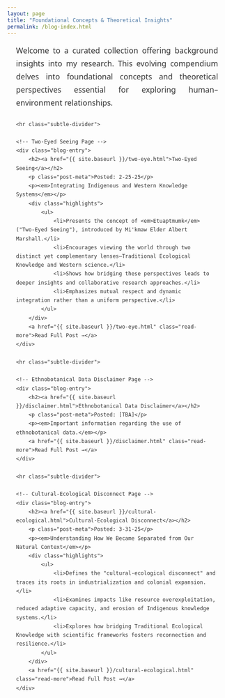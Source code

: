 ```yaml
---
layout: page
title: "Foundational Concepts & Theoretical Insights"
permalink: /blog-index.html
---
```


<style>
    /* Hide auto-generated heading */
    h1.post-title, h1.page-title, header.post-header h1 {
        display: none !important;
    }
    
    /* Color Palette */
    :root {
        --primary-color: #5b7e5f;
        --secondary-color: #8a6552;
        --accent-color: #d8b976;
        --light-bg: #f8f8f5;
        --dark-text: #333333;
    }
    
    /* Main content styles */
    .content-wrapper {
        font-family: 'Segoe UI', Tahoma, Geneva, Verdana, sans-serif;
        line-height: 1.7;
        color: var(--dark-text);
        max-width: 900px;
        margin: 0 auto;
        padding: 0 20px;
    }
    
    /* Introduction paragraph */
    .content-wrapper > p {
        font-size: 1.1rem;
        margin-bottom: 1.5rem;
        text-align: justify;
    }
    
    /* Content headings */
    .content-wrapper h2 {
        font-size: 1.7rem;
        color: var(--secondary-color);
        margin: 2.2rem 0 1.2rem;
        font-weight: 500;
        border-bottom: 1px solid rgba(216, 185, 118, 0.3);
        padding-bottom: 0.5rem;
    }
    
    /* Blog post (page) entry */
    .blog-entry {
        margin-bottom: 2rem;
        padding: 1rem;
        background-color: rgba(91, 126, 95, 0.05);
        border-radius: 4px;
    }
    
    .blog-entry h2 {
        margin-top: 0;
        font-size: 1.4rem;
        color: var(--secondary-color);
    }
    
    .blog-entry .post-meta {
        font-style: italic;
        color: var(--secondary-color);
        margin-bottom: 0.5rem;
    }
    
    .blog-entry .highlights {
        margin-top: 0.5rem;
    }
    
    .blog-entry .highlights li {
        margin-bottom: 0.5rem;
        position: relative;
        padding-left: 1.2rem;
        list-style-type: none;
    }
    
    .blog-entry .highlights li::before {
        content: "•";
        color: var(--accent-color);
        font-weight: bold;
        position: absolute;
        left: 0;
    }
    
    /* Subtle section dividers */
    .subtle-divider {
        height: 1px;
        background: linear-gradient(to right, transparent, #e0e0e0, transparent);
        margin: 2rem 0;
        border: none;
    }
    
    /* Read More link */
    .read-more {
        display: inline-block;
        color: var(--secondary-color);
        text-decoration: none;
        font-weight: 600;
        margin-top: 0.5rem;
    }
    
    .read-more:hover {
        text-decoration: underline;
    }
</style>

<div class="content-wrapper">
    <p>
        Welcome to a curated collection offering background insights into my research. This evolving compendium delves into foundational concepts and theoretical perspectives essential for exploring human–environment relationships.
    </p>
    
    <hr class="subtle-divider">
    
    <!-- Two-Eyed Seeing Page -->
    <div class="blog-entry">
        <h2><a href="{{ site.baseurl }}/two-eye.html">Two-Eyed Seeing</a></h2>
        <p class="post-meta">Posted: 2-25-25</p>
        <p><em>Integrating Indigenous and Western Knowledge Systems</em></p>
        <div class="highlights">
            <ul>
                <li>Presents the concept of <em>Etuaptmumk</em> ("Two-Eyed Seeing"), introduced by Mi'kmaw Elder Albert Marshall.</li>
                <li>Encourages viewing the world through two distinct yet complementary lenses—Traditional Ecological Knowledge and Western science.</li>
                <li>Shows how bridging these perspectives leads to deeper insights and collaborative research approaches.</li>
                <li>Emphasizes mutual respect and dynamic integration rather than a uniform perspective.</li>
            </ul>
        </div>
        <a href="{{ site.baseurl }}/two-eye.html" class="read-more">Read Full Post →</a>
    </div>
    
    <hr class="subtle-divider">
    
    <!-- Ethnobotanical Data Disclaimer Page -->
    <div class="blog-entry">
        <h2><a href="{{ site.baseurl }}/disclaimer.html">Ethnobotanical Data Disclaimer</a></h2>
        <p class="post-meta">Posted: [TBA]</p>
        <p><em>Important information regarding the use of ethnobotanical data.</em></p>
        <a href="{{ site.baseurl }}/disclaimer.html" class="read-more">Read Full Post →</a>
    </div>
    
    <hr class="subtle-divider">
    
    <!-- Cultural-Ecological Disconnect Page -->
    <div class="blog-entry">
        <h2><a href="{{ site.baseurl }}/cultural-ecological.html">Cultural-Ecological Disconnect</a></h2>
        <p class="post-meta">Posted: 3-31-25</p>
        <p><em>Understanding How We Became Separated from Our Natural Context</em></p>
        <div class="highlights">
            <ul>
                <li>Defines the "cultural-ecological disconnect" and traces its roots in industrialization and colonial expansion.</li>
                <li>Examines impacts like resource overexploitation, reduced adaptive capacity, and erosion of Indigenous knowledge systems.</li>
                <li>Explores how bridging Traditional Ecological Knowledge with scientific frameworks fosters reconnection and resilience.</li>
            </ul>
        </div>
        <a href="{{ site.baseurl }}/cultural-ecological.html" class="read-more">Read Full Post →</a>
    </div>
    
</div>

